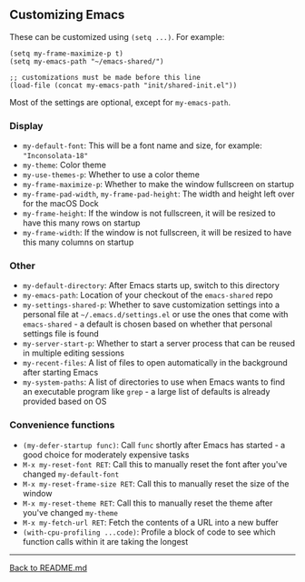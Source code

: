 Customizing Emacs
-----------------

These can be customized using `(setq ...)`. For example:

```elisp
(setq my-frame-maximize-p t)
(setq my-emacs-path "~/emacs-shared/")

;; customizations must be made before this line
(load-file (concat my-emacs-path "init/shared-init.el"))
```

Most of the settings are optional, except for `my-emacs-path`.

### Display

* `my-default-font`: This will be a font name and size, for example: `"Inconsolata-18"`
* `my-theme`: Color theme
* `my-use-themes-p`: Whether to use a color theme
* `my-frame-maximize-p`: Whether to make the window fullscreen on startup
* `my-frame-pad-width`, `my-frame-pad-height`: The width and height left over for the macOS Dock
* `my-frame-height`: If the window is not fullscreen, it will be resized to have this many rows on startup
* `my-frame-width`: If the window is not fullscreen, it will be resized to have this many columns on startup

### Other

* `my-default-directory`: After Emacs starts up, switch to this directory
* `my-emacs-path`: Location of your checkout of the `emacs-shared` repo
* `my-settings-shared-p`: Whether to save customization settings into a personal file at `~/.emacs.d/settings.el` or use the ones that come with `emacs-shared` - a default is chosen based on whether that personal settings file is found
* `my-server-start-p`: Whether to start a server process that can be reused in multiple editing sessions
* `my-recent-files`: A list of files to open automatically in the background after starting Emacs
* `my-system-paths`: A list of directories to use when Emacs wants to find an executable program like `grep` - a large list of defaults is already provided based on OS

### Convenience functions

* `(my-defer-startup func)`: Call `func` shortly after Emacs has started - a good choice for moderately expensive tasks
* `M-x my-reset-font RET`: Call this to manually reset the font after you've changed `my-default-font`
* `M-x my-reset-frame-size RET`: Call this to manually reset the size of the window
* `M-x my-reset-theme RET`: Call this to manually reset the theme after you've changed `my-theme`
* `M-x my-fetch-url RET`: Fetch the contents of a URL into a new buffer
* `(with-cpu-profiling ...code)`: Profile a block of code to see which function calls within it are taking the longest

---

[Back to README.md](https://github.com/mwolson/emacs-shared#customizing-emacs)
